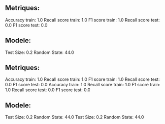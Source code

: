 ## Metriques:
Accuracy train:  1.0 
Recall score train:  1.0 
F1 score train: 1.0
Recall score test:  0.0 
F1 score test: 0.0
## Modele:
Test Size:  0.2 
Random State:  44.0 
## Metriques:
Accuracy train:  1.0 
Recall score train:  1.0 
F1 score train: 1.0
Recall score test:  0.0 
F1 score test: 0.0
Accuracy train:  1.0 
Recall score train:  1.0 
F1 score train: 1.0
Recall score test:  0.0 
F1 score test: 0.0
## Modele:
Test Size:  0.2 
Random State:  44.0 
Test Size:  0.2 
Random State:  44.0 
